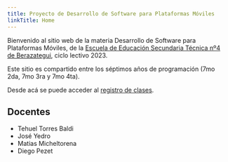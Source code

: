 ```yaml
---
title: Proyecto de Desarrollo de Software para Plataformas Móviles
linkTitle: Home
---
```


Bienvenido al sitio web de la materia Desarrollo de Software para Plataformas Móviles, de la [Escuela de Educación Secundaria Técnica nº4 de Berazategui](https://tecnica4berazategui.edu.ar), ciclo lectivo 2023.

Este sitio es compartido entre los séptimos años de programación (7mo 2da, 7mo 3ra y 7mo 4ta).

Desde acá se puede acceder al [registro de clases](/clases/).

## Docentes

- Tehuel Torres Baldi
- José Yedro
- Matias Micheltorena
- Diego Pezet
